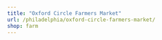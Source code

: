```yaml
---
title: "Oxford Circle Farmers Market"
url: /philadelphia/oxford-circle-farmers-market/
shop: farm
---
```

